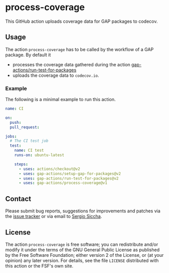 # process-coverage

This GitHub action uploads coverage data for GAP packages to codecov.

## Usage

The action `process-coverage` has to be called by the workflow of a GAP
package.
By default it
- processes the coverage data gathered during the action
  [gap-actions/run-test-for-packages](https://github.com/gap-actions/run-test-for-packages)
- uploads the coverage data to `codecov.io`.

### Example

The following is a minimal example to run this action.

```yaml
name: CI

on:
  push:
  pull_request:

jobs:
  # The CI test job
  test:
    name: CI test
    runs-on: ubuntu-latest

    steps:
      - uses: actions/checkout@v2
      - uses: gap-actions/setup-gap-for-packages@v2
      - uses: gap-actions/run-test-for-packages@v2
      - uses: gap-actions/process-coverage@v1
```

## Contact
Please submit bug reports, suggestions for improvements and patches via
the [issue tracker](https://github.com/gap-actions/process-coverage/issues)
or via email to
[Sergio Siccha](mailto:siccha@mathematik.uni-kl.de).

## License
The action `process-coverage` is free software; you can redistribute
and/or modify it under the terms of the GNU General Public License as published
by the Free Software Foundation; either version 2 of the License, or (at your
opinion) any later version. For details, see the file `LICENSE` distributed
with this action or the FSF's own site.
